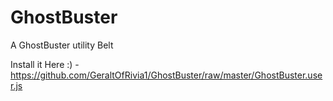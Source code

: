 # GhostBuster
A GhostBuster utility Belt

Install it Here :) - https://github.com/GeraltOfRivia1/GhostBuster/raw/master/GhostBuster.user.js

